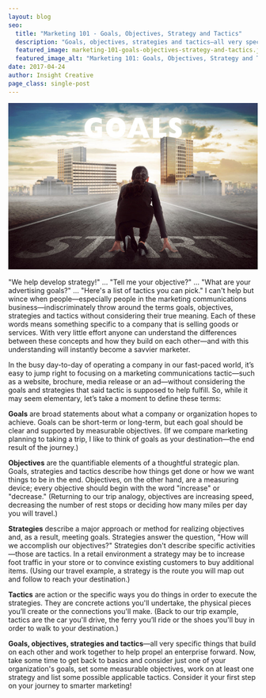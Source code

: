 ```yaml
---
layout: blog
seo:
  title: "Marketing 101 - Goals, Objectives, Strategy and Tactics"
  description: "Goals, objectives, strategies and tactics—all very specific things that build on each other and work together to help propel an enterprise forward."
  featured_image: marketing-101-goals-objectives-strategy-and-tactics.jpg
  featured_image_alt: "Marketing 101: Goals, Objectives, Strategy and Tactics"
date: 2017-04-24
author: Insight Creative
page_class: single-post
---
```


![Marketing 101: Goals, Objectives, Strategy and Tactics](marketing-101-goals-objectives-strategy-and-tactics.jpg)

"We help develop strategy!" ... "Tell me your objective?" ... "What are your advertising goals?" ... "Here's a list of tactics you can pick." I can't help but wince when people—especially people in the marketing communications business—indiscriminately throw around the terms goals, objectives, strategies and tactics without considering their true meaning. Each of these words means something specific to a company that is selling goods or services. With very little effort anyone can understand the differences between these concepts and how they build on each other—and with this understanding will instantly become a savvier marketer.

In the busy day-to-day of operating a company in our fast-paced world, it’s easy to jump right to focusing on a marketing communications tactic—such as a website, brochure, media release or an ad—without considering the goals and strategies that said tactic is supposed to help fulfill. So, while it may seem elementary, let’s take a moment to define these terms:

**Goals** are broad statements about what a company or organization hopes to achieve. Goals can be short-term or long-term, but each goal should be clear and supported by measurable objectives. (If we compare marketing planning to taking a trip, I like to think of goals as your destination—the end result of the journey.)

**Objectives** are the quantifiable elements of a thoughtful strategic plan. Goals, strategies and tactics describe how things get done or how we want things to be in the end. Objectives, on the other hand, are a measuring device; every objective should begin with the word "increase" or "decrease." (Returning to our trip analogy, objectives are increasing speed, decreasing the number of rest stops or deciding how many miles per day you will travel.)

**Strategies** describe a major approach or method for realizing objectives and, as a result, meeting goals. Strategies answer the question, "How will we accomplish our objectives?" Strategies don't describe specific activities—those are tactics. In a retail environment a strategy may be to increase foot traffic in your store or to convince existing customers to buy additional items. (Using our travel example, a strategy is the route you will map out and follow to reach your destination.)

**Tactics** are action or the specific ways you do things in order to execute the strategies. They are concrete actions you'll undertake, the physical pieces you’ll create or the connections you'll make. (Back to our trip example, tactics are the car you'll drive, the ferry you’ll ride or the shoes you'll buy in order to walk to your destination.)

**Goals, objectives, strategies and tactics**—all very specific things that build on each other and work together to help propel an enterprise forward. Now, take some time to get back to basics and consider just one of your organization's goals, set some measurable objectives, work on at least one strategy and list some possible applicable tactics. Consider it your first step on your journey to smarter marketing!
